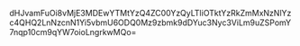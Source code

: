 dHJvamFuOi8vMjE3MDEwYTMtYzQ4ZC00YzQyLTliOTktYzRkZmMxNzNlYzc4QHQ2LnNzcnN1Yi5vbmU6ODQ0Mz9zbmk9dDYuc3Nyc3ViLm9uZSPomY7nqp10cm9qYW7oioLngrkwMQo=
